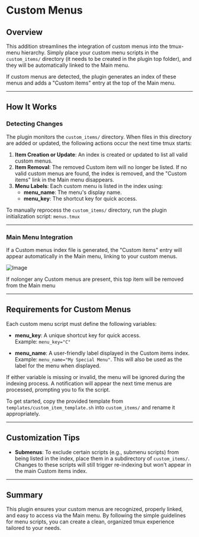 # Custom Menus

## Overview

This addition streamlines the integration of custom menus into the tmux-menu hierarchy.
Simply place your custom menu scripts in the `custom_items/` directory (it needs
to be created in the plugin top folder), and they
will be automatically linked to the Main menu.

If custom menus are detected, the plugin generates an index of these menus and adds
a "Custom items" entry at the top of the Main menu.

---

## How It Works

### **Detecting Changes**

The plugin monitors the `custom_items/` directory. When files in this directory
are added or updated, the following actions occur the next time tmux starts:

1. **Item Creation or Update**: An index is created or updated to list all valid
   custom menus.
2. **Item Removal**: The removed Custom item will no longer be listed.
   If no valid custom menus are found, the index is removed,
   and the "Custom items" link in the Main menu disappears.
3. **Menu Labels**: Each custom menu is listed in the index using:
   - **menu_name**: The menu's display name.
   - **menu_key**: The shortcut key for quick access.

To manually reprocess the `custom_items/` directory, run the plugin initialization
script: `menus.tmux`

---

### **Main Menu Integration**

If a Custom menus index file is generated, the "Custom items" entry will
appear automatically in the Main menu, linking to your custom menus.

![Image](https://github.com/user-attachments/assets/7a7b272f-b05e-421b-8447-89fa00c9d2c0)

If nolonger any Custom menus are present, this top item will be removed from the
Main menu

---

## Requirements for Custom Menus

Each custom menu script must define the following variables:

- **menu_key**: A unique shortcut key for quick access.<br>
  Example: `menu_key="C"`

- **menu_name**: A user-friendly label displayed in the Custom items index.<br>
  Example: `menu_name="My Special Menu"`. This will also be used as the label for
  the menu when displayed.

If either variable is missing or invalid, the menu will be ignored during the
indexing process. A notification will appear the next time menus are processed,
prompting you to fix the script.

To get started, copy the provided template from `templates/custom_item_template.sh`
into `custom_items/` and rename it appropriately.

---

## Customization Tips

- **Submenus**: To exclude certain scripts (e.g., submenu scripts) from being listed
  in the index, place them in a subdirectory of `custom_items/`. Changes to these
  scripts will still trigger re-indexing but won't appear in the main Custom items
  index.

---

## Summary

This plugin ensures your custom menus are recognized, properly linked, and easy
to access via the Main menu. By following the simple guidelines for menu scripts,
you can create a clean, organized tmux experience tailored to your needs.
